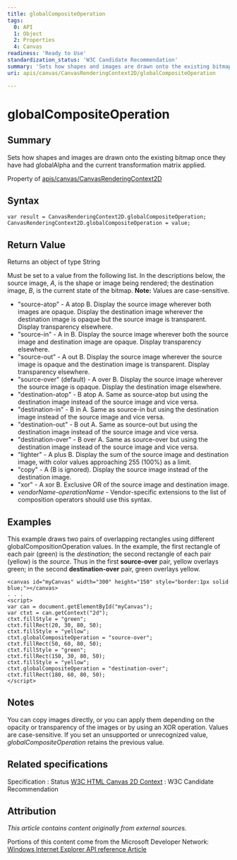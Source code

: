 ```yaml
---
title: globalCompositeOperation
tags:
  0: API
  1: Object
  2: Properties
  4: Canvas
readiness: 'Ready to Use'
standardization_status: 'W3C Candidate Recommendation'
summary: 'Sets how shapes and images are drawn onto the existing bitmap once they have had globalAlpha and the current transformation matrix applied.'
uri: apis/canvas/CanvasRenderingContext2D/globalCompositeOperation

---
```

# globalCompositeOperation

## Summary

Sets how shapes and images are drawn onto the existing bitmap once they have had globalAlpha and the current transformation matrix applied.

<span data-meta="applies_to" data-type="key">Property of <span data-type="value">[apis/canvas/CanvasRenderingContext2D](/apis/canvas/CanvasRenderingContext2D)</span></span>

## Syntax

``` {.js}
var result = CanvasRenderingContext2D.globalCompositeOperation;
CanvasRenderingContext2D.globalCompositeOperation = value;
```

## Return Value

<span data-meta="return" data-type="key">Returns an object of type <span data-type="value">String</span></span>

Must be set to a value from the following list. In the descriptions below, the source image, *A*, is the shape or image being rendered; the destination image, *B*, is the current state of the bitmap. **Note:** Values are case-sensitive.

-   "source-atop" - A atop B. Display the source image wherever both images are opaque. Display the destination image wherever the destination image is opaque but the source image is transparent. Display transparency elsewhere.
-   "source-in" - A in B. Display the source image wherever both the source image and destination image are opaque. Display transparency elsewhere.
-   "source-out" - A out B. Display the source image wherever the source image is opaque and the destination image is transparent. Display transparency elsewhere.
-   "source-over" (default) - A over B. Display the source image wherever the source image is opaque. Display the destination image elsewhere.
-   "destination-atop" - B atop A. Same as source-atop but using the destination image instead of the source image and vice versa.
-   "destination-in" - B in A. Same as source-in but using the destination image instead of the source image and vice versa.
-   "destination-out" - B out A. Same as source-out but using the destination image instead of the source image and vice versa.
-   "destination-over" - B over A. Same as source-over but using the destination image instead of the source image and vice versa.
-   "lighter" - A plus B. Display the sum of the source image and destination image, with color values approaching 255 (100%) as a limit.
-   "copy" - A (B is ignored). Display the source image instead of the destination image.
-   "xor" - A xor B. Exclusive OR of the source image and destination image.
-   *vendorName-operationName* - Vendor-specific extensions to the list of composition operators should use this syntax.

## Examples

This example draws two pairs of overlapping rectangles using different globalCompositionOperation values. In the example, the first rectangle of each pair (green) is the *destination*; the second rectangle of each pair (yellow) is the *source*. Thus in the first **source-over** pair, yellow overlays green; in the second **destination-over** pair, green overlays yellow.

``` {.html}
<canvas id="myCanvas" width="300" height="150" style="border:1px solid blue;"></canvas>
. . .
<script>
var can = document.getElementById("myCanvas");
var ctxt = can.getContext("2d");
ctxt.fillStyle = "green";
ctxt.fillRect(20, 30, 80, 50);
ctxt.fillStyle = "yellow";
ctxt.globalCompositeOperation = "source-over";
ctxt.fillRect(50, 60, 80, 50);
ctxt.fillStyle = "green";
ctxt.fillRect(150, 30, 80, 50);
ctxt.fillStyle = "yellow";
ctxt.globalCompositeOperation = "destination-over";
ctxt.fillRect(180, 60, 80, 50);
</script>
```

## Notes

You can copy images directly, or you can apply them depending on the opacity or transparency of the images or by using an XOR operation. Values are case-sensitive. If you set an unsupported or unrecognized value, *globalCompositeOperation* retains the previous value.

## Related specifications

Specification
:   Status
[W3C HTML Canvas 2D Context](http://www.w3.org/TR/2dcontext/)
:   W3C Candidate Recommendation

## Attribution

*This article contains content originally from external sources.*

Portions of this content come from the Microsoft Developer Network: [Windows Internet Explorer API reference Article](http://msdn.microsoft.com/en-us/library/ie/hh828809%28v=vs.85%29.aspx)


